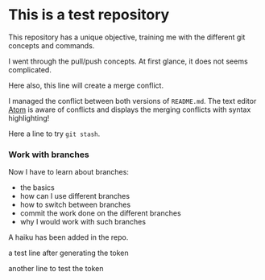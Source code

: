 # This is a test repository

This repository has a unique objective, training me with the different git concepts and commands.

I went through the pull/push concepts. At first glance, it does not seems complicated.

Here also, this line will create a merge conflict.

I managed the conflict between both versions of `README.md`.
The text editor [Atom](https://atom.io) is aware of conflicts and displays the merging conflicts
with syntax highlighting!

Here a line to try `git stash`.

### Work with branches

Now I have to learn about branches:  
- the basics
- how can I use different branches
- how to switch between branches
- commit the work done on the different branches
- why I would work with such branches

A haiku has been added in the repo.

a test line after generating the token

another line to test the token
